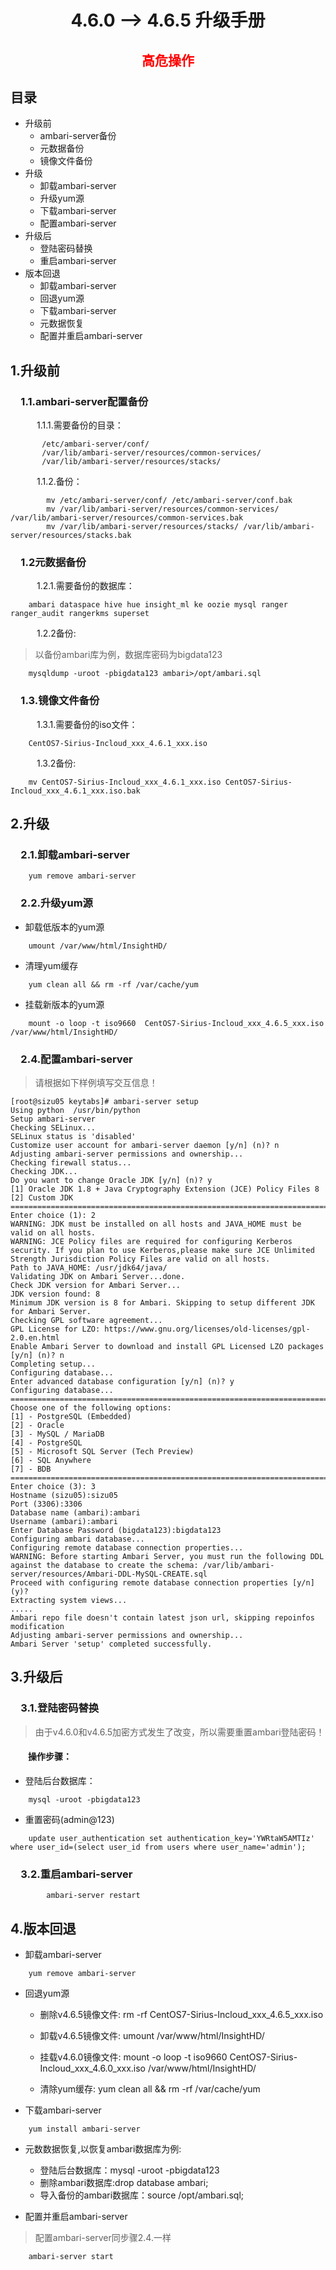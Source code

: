 <h1><center>4.6.0 --> 4.6.5 升级手册</center></h1>
<center><h2><font  color="#FF0000">高危操作</font></h2></center>
<h2>目录</h2>

* 升级前
	 * ambari-server备份
	 * 元数据备份
	 * 镜像文件备份
* 升级
	 * 卸载ambari-server
	 * 升级yum源
	 * 下载ambari-server
	 * 配置ambari-server
* 升级后
	 * 登陆密码替换
	 * 重启ambari-server
* 版本回退
	 * 卸载ambari-server
	 * 回退yum源
	 * 下载ambari-server
	 * 元数据恢复
	 * 配置并重启ambari-server

<h2>1.升级前</h2>
<h3>&emsp;1.1.ambari-server配置备份</h3>
&emsp;&emsp;&emsp;1.1.1.需要备份的目录：

```
       /etc/ambari-server/conf/ 
       /var/lib/ambari-server/resources/common-services/
       /var/lib/ambari-server/resources/stacks/
```

&emsp;&emsp;&emsp;1.1.2.备份：

```
        mv /etc/ambari-server/conf/ /etc/ambari-server/conf.bak
        mv /var/lib/ambari-server/resources/common-services/ /var/lib/ambari-server/resources/common-services.bak
        mv /var/lib/ambari-server/resources/stacks/ /var/lib/ambari-server/resources/stacks.bak

```

<h3>&emsp;1.2元数据备份</h3>

&emsp;&emsp;&emsp;1.2.1.需要备份的数据库：

```
    ambari dataspace hive hue insight_ml ke oozie mysql ranger ranger_audit rangerkms superset
```
	
&emsp;&emsp;&emsp;1.2.2备份:
> 以备份ambari库为例，数据库密码为bigdata123

```
    mysqldump -uroot -pbigdata123 ambari>/opt/ambari.sql
```


<h3>&emsp;1.3.镜像文件备份</h3>

&emsp;&emsp;&emsp;1.3.1.需要备份的iso文件：

```
	CentOS7-Sirius-Incloud_xxx_4.6.1_xxx.iso
```

&emsp;&emsp;&emsp;1.3.2备份:

```
    mv CentOS7-Sirius-Incloud_xxx_4.6.1_xxx.iso CentOS7-Sirius-Incloud_xxx_4.6.1_xxx.iso.bak
```

<h2>2.升级</h2>
<h3>&emsp;2.1.卸载ambari-server</h3>

```
    yum remove ambari-server
```

<h3>&emsp;2.2.升级yum源</h3>

* 卸载低版本的yum源

```
    umount /var/www/html/InsightHD/
```

* 清理yum缓存
```
    yum clean all && rm -rf /var/cache/yum
```
* 挂载新版本的yum源
```
    mount -o loop -t iso9660  CentOS7-Sirius-Incloud_xxx_4.6.5_xxx.iso /var/www/html/InsightHD/
```
  
<h3>&emsp;2.4.配置ambari-server</h3>

>请根据如下样例填写交互信息！

```
[root@sizu05 keytabs]# ambari-server setup
Using python  /usr/bin/python
Setup ambari-server
Checking SELinux...
SELinux status is 'disabled'
Customize user account for ambari-server daemon [y/n] (n)? n
Adjusting ambari-server permissions and ownership...
Checking firewall status...
Checking JDK...
Do you want to change Oracle JDK [y/n] (n)? y
[1] Oracle JDK 1.8 + Java Cryptography Extension (JCE) Policy Files 8
[2] Custom JDK
==============================================================================
Enter choice (1): 2
WARNING: JDK must be installed on all hosts and JAVA_HOME must be valid on all hosts.
WARNING: JCE Policy files are required for configuring Kerberos security. If you plan to use Kerberos,please make sure JCE Unlimited Strength Jurisdiction Policy Files are valid on all hosts.
Path to JAVA_HOME: /usr/jdk64/java/
Validating JDK on Ambari Server...done.
Check JDK version for Ambari Server...
JDK version found: 8
Minimum JDK version is 8 for Ambari. Skipping to setup different JDK for Ambari Server.
Checking GPL software agreement...
GPL License for LZO: https://www.gnu.org/licenses/old-licenses/gpl-2.0.en.html
Enable Ambari Server to download and install GPL Licensed LZO packages [y/n] (n)? n
Completing setup...
Configuring database...
Enter advanced database configuration [y/n] (n)? y
Configuring database...
==============================================================================
Choose one of the following options:
[1] - PostgreSQL (Embedded)
[2] - Oracle
[3] - MySQL / MariaDB
[4] - PostgreSQL
[5] - Microsoft SQL Server (Tech Preview)
[6] - SQL Anywhere
[7] - BDB
==============================================================================
Enter choice (3): 3
Hostname (sizu05):sizu05
Port (3306):3306
Database name (ambari):ambari
Username (ambari):ambari
Enter Database Password (bigdata123):bigdata123
Configuring ambari database...
Configuring remote database connection properties...
WARNING: Before starting Ambari Server, you must run the following DDL against the database to create the schema: /var/lib/ambari-server/resources/Ambari-DDL-MySQL-CREATE.sql
Proceed with configuring remote database connection properties [y/n] (y)?
Extracting system views...
.....
Ambari repo file doesn't contain latest json url, skipping repoinfos modification
Adjusting ambari-server permissions and ownership...
Ambari Server 'setup' completed successfully.
```

<h2>3.升级后</h2>
<h3>&emsp;3.1.登陆密码替换</h3>

>由于v4.6.0和v4.6.5加密方式发生了改变，所以需要重置ambari登陆密码！

<h4>&emsp;&emsp;操作步骤：</h4>

* 登陆后台数据库：

```
    mysql -uroot -pbigdata123
```

* 重置密码(admin@123)

```
    update user_authentication set authentication_key='YWRtaW5AMTIz' where user_id=(select user_id from users where user_name='admin');
```

<h3>&emsp;3.2.重启ambari-server</h3>

```
        ambari-server restart   
```

<h2>4.版本回退</h2>

* 卸载ambari-server

```
    yum remove ambari-server
```

* 回退yum源
    * 删除v4.6.5镜像文件: rm -rf CentOS7-Sirius-Incloud_xxx_4.6.5_xxx.iso
  
    * 卸载v4.6.5镜像文件: umount /var/www/html/InsightHD/  
    * 挂载v4.6.0镜像文件: mount -o loop -t iso9660  CentOS7-Sirius-Incloud_xxx_4.6.0_xxx.iso /var/www/html/InsightHD/
    * 清除yum缓存: yum clean all && rm -rf /var/cache/yum

* 下载ambari-server
```
    yum install ambari-server
```

* 元数数据恢复,以恢复ambari数据库为例:

    * 登陆后台数据库：mysql -uroot -pbigdata123
    * 删除ambari数据库:drop database ambari;
    * 导入备份的ambari数据库：source /opt/ambari.sql;
* 配置并重启ambari-server

> 配置ambari-server同步骤2.4.一样

```
    ambari-server start
```



